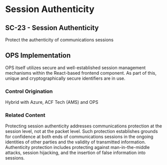 # Session Authenticity
## SC-23 - Session Authenticity

Protect the authenticity of communications sessions

## OPS Implementation

OPS itself utilizes secure and well-established session management mechanisms within the React-based frontend component. As part of this, unique and cryptographically secure identifiers are in use.

### Control Origination

Hybrid with Azure, ACF Tech (AMS) and OPS

### Related Content

Protecting session authenticity addresses communications protection at the session level, not at the packet level. Such protection establishes grounds for confidence at both ends of communications sessions in the ongoing identities of other parties and the validity of transmitted information. Authenticity protection includes protecting against man-in-the-middle attacks, session hijacking, and the insertion of false information into sessions.
